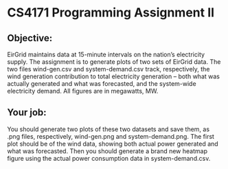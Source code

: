 # CS4171 Programming Assignment II
## Objective: 
EirGrid maintains data at 15-minute intervals on the nation’s electricity supply. 
The assignment is to generate plots of two sets of EirGrid data. The two files wind-gen.csv and 
system-demand.csv track, respectively, the wind generation contribution to total electricity 
generation – both what was actually generated and what was forecasted, and the system-wide electricity 
demand. All figures are in megawatts, MW.
## Your job: 
You should generate two plots of these two datasets and save them, as .png files,
respectively, wind-gen.png and system-demand.png. The first plot should be of the wind
data, showing both actual power generated and what was forecasted. Then you should 
generate a brand new heatmap figure using the actual power consumption data in 
system-demand.csv.
